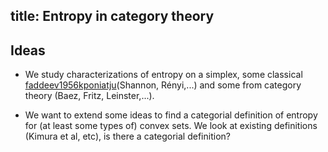 title: Entropy in category theory
---
## Ideas

* We study characterizations of entropy on a simplex, some classical [faddeev1956kponiatju](/static/other/faddeev1956kponiatju.pdj)(Shannon, Rényi,...) and some from category theory (Baez, Fritz, Leinster,...). 

* We want to extend some ideas to find a categorial definition of entropy for (at least some types of) convex sets. We look at existing definitions  (Kimura et al, etc), is there a categorial definition?
